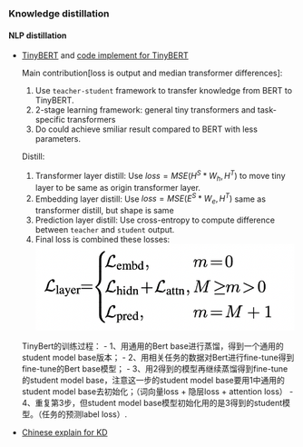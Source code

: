 ### Knowledge distillation

#### NLP distillation
- [TinyBERT](https://arxiv.org/pdf/1909.10351.pdf) and [code implement for TinyBERT](https://github.com/yinmingjun/TinyBERT)
  
  Main contribution[loss is output and median transformer differences]: 
  1. Use `teacher-student` framework to transfer knowledge from BERT to TinyBERT.
  2. 2-stage learning framework: general tiny transformers and task-specific transformers
  3. Do could achieve smiliar result compared to BERT with less parameters.

  Distill: 
  1. Transformer layer distill: Use $loss=MSE(H^S * W_h, H^T)$ to move tiny layer to be same as origin transformer layer.
  2. Embedding layer distill: Use $loss=MSE(E^S * W_e, H^T)$ same as transformer distill, but shape is same
  3. Prediction layer distill: Use cross-entropy to compute difference between `teacher` and `student` output.
  4. Final loss is combined these losses: ![loss func for tinybert](./../screen_shot_img/loss_func_for_tinybert.png)

  TinyBert的训练过程： - 1、用通用的Bert base进行蒸馏，得到一个通用的student model base版本； - 2、用相关任务的数据对Bert进行fine-tune得到fine-tune的Bert base模型； - 3、用2得到的模型再继续蒸馏得到fine-tune的student model base，注意这一步的student model base要用1中通用的student model base去初始化；（词向量loss + 隐层loss + attention loss） - 4、重复第3步，但student model base模型初始化用的是3得到的student模型。（任务的预测label loss）.


- [Chinese explain for KD](https://blog.csdn.net/HoyTra0/article/details/106238382)
   